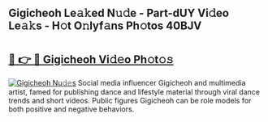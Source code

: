 ## Gigicheoh Le𝚊𝚔ed N𝚞𝚍e - Part-dUY Vi𝚍eo Le𝚊𝚔s - H𝚘t O𝚗lyf𝚊ns Ph𝚘tos 40BJV

# <h2><a href="http://hf0o6wg.feru.top/?c=Gigicheoh">🔗 👉 🔴 Gigicheoh Vi𝚍𝚎o Ph𝚘t𝚘𝚜</a></h2>

[![Gigicheoh Nu𝚍𝚎s](https://i.imgur.com/0TWrTi3.gif)](http://hf0o6wg.feru.top/?c=Gigicheoh)
Social media influencer Gigicheoh and multimedia artist, famed for publishing dance and lifestyle material through viral dance trends and short videos. Public figures Gigicheoh can be role models for both positive and negative behaviors. 
